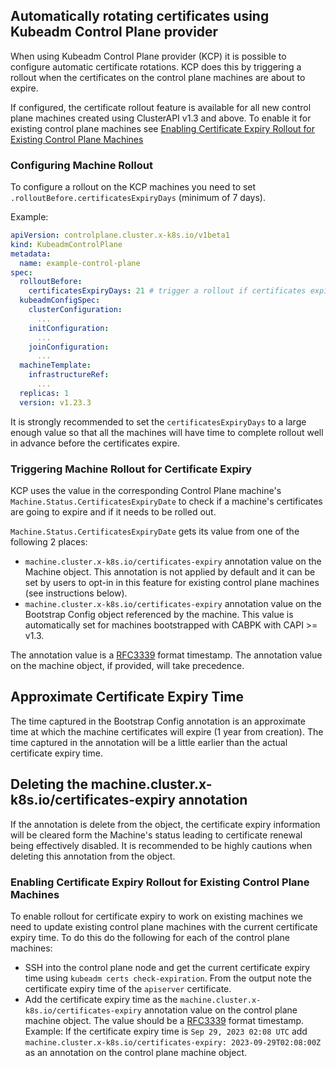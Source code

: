 ## Automatically rotating certificates using Kubeadm Control Plane provider

When using Kubeadm Control Plane provider (KCP) it is possible to configure automatic certificate rotations. KCP does this by triggering a rollout when the certificates on the control plane machines are about to expire.

If configured, the certificate rollout feature is available for all new control plane machines created using ClusterAPI v1.3 and above. To enable it for existing control plane machines see [Enabling Certificate Expiry Rollout for Existing Control Plane Machines](#enabling-certificate-expiry-rollout-for-existing-control-plane-machines)

### Configuring Machine Rollout

To configure a rollout on the KCP machines you need to set `.rolloutBefore.certificatesExpiryDays` (minimum of 7 days).  

Example: 
```yaml
apiVersion: controlplane.cluster.x-k8s.io/v1beta1
kind: KubeadmControlPlane
metadata:
  name: example-control-plane
spec:
  rolloutBefore:
    certificatesExpiryDays: 21 # trigger a rollout if certificates expire within 21 days
  kubeadmConfigSpec:
    clusterConfiguration:
      ...
    initConfiguration:
      ...
    joinConfiguration:
      ...
  machineTemplate:
    infrastructureRef:
      ...
  replicas: 1
  version: v1.23.3
``` 

It is strongly recommended to set the `certificatesExpiryDays` to a large enough value so that all the machines will have time to complete rollout well in advance before the certificates expire.

### Triggering Machine Rollout for Certificate Expiry

KCP uses the value in the corresponding Control Plane machine's `Machine.Status.CertificatesExpiryDate` to check if a machine's certificates are going to expire and if it needs to be rolled out.  

`Machine.Status.CertificatesExpiryDate` gets its value from one of the following 2 places:

* `machine.cluster.x-k8s.io/certificates-expiry` annotation value on the Machine object. This annotation is not applied by default and it can be set by users to opt-in in this feature for existing control plane machines (see instructions below).
* `machine.cluster.x-k8s.io/certificates-expiry` annotation value on the Bootstrap Config object referenced by the machine. This value is automatically set for machines bootstrapped with CABPK with CAPI >= v1.3.

The annotation value is a [RFC3339] format timestamp. The annotation value on the machine object, if provided, will take precedence.  

<aside class="note warning">

<h1> Approximate Certificate Expiry Time </h1>

The time captured in the Bootstrap Config annotation is an approximate time at which the machine certificates will expire (1 year from creation). The time captured in the annotation will be a little earlier than the actual certificate expiry time.

</aside>

<aside class="note warning">

<h1> Deleting the machine.cluster.x-k8s.io/certificates-expiry annotation </h1>

If the annotation is delete from the object, the certificate expiry information will be cleared form the Machine's status leading to certificate renewal being effectively disabled. It is recommended to be highly cautions when deleting this annotation from the object.

</aside>

### Enabling Certificate Expiry Rollout for Existing Control Plane Machines

To enable rollout for certificate expiry to work on existing machines we need to update existing control plane machines with the current certificate expiry time. To do this do the following for each of the control plane machines:

* SSH into the control plane node and get the current certificate expiry time using `kubeadm certs check-expiration`. From the output note the certificate expiry time of the `apiserver` certificate.
* Add the certificate expiry time as the `machine.cluster.x-k8s.io/certificates-expiry` annotation value on the control plane machine object. The value should be a [RFC3339] format timestamp.
Example: If the certificate expiry time is `Sep 29, 2023 02:08 UTC` add `machine.cluster.x-k8s.io/certificates-expiry: 2023-09-29T02:08:00Z` as an annotation on the control plane machine object.

<!-- links -->
[RFC3339]: https://www.ietf.org/rfc/rfc3339.txt